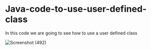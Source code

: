 # Java-code-to-use-user-defined-class

In this code we are going to see how to use a user defined class

![Screenshot (492)](https://github.com/RishabhRaj240/Java-code-to-use-user-defined-class/assets/155876855/2b2f150c-6e75-4a57-a5f7-b369b486be59)
